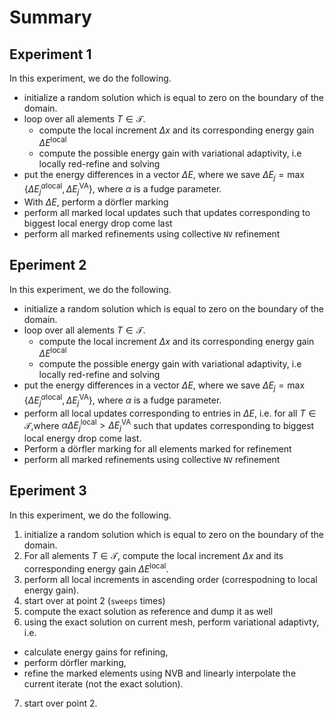 # Summary

## Experiment 1
In this experiment, we do the following.

- initialize a random solution which is equal to zero on the boundary of the domain.
- loop over all alements $T \in \mathcal{T}$.
  - compute the local increment $\Delta x$ and its corresponding energy gain $\Delta E^{\text{local}}$
  - compute the possible energy gain with variational adaptivity, i.e locally red-refine and solving
- put the energy differences in a vector $\Delta E$, where we save
  $\Delta E_j = \max \{ \Delta E^{\alpha \text{local}}_j, \Delta E^{\text{VA}}_j \}$,
  where $\alpha$ is a fudge parameter.
- With $\Delta E$, perform a dörfler marking
- perform all marked local updates such that updates corresponding to biggest local energy drop come last
- perform all marked refinements using collective `NV` refinement

## Eperiment 2
In this experiment, we do the following.

- initialize a random solution which is equal to zero on the boundary of the domain.
- loop over all alements $T \in \mathcal{T}$.
  - compute the local increment $\Delta x$ and its corresponding energy gain $\Delta E^{\text{local}}$
  - compute the possible energy gain with variational adaptivity, i.e locally red-refine and solving
- put the energy differences in a vector $\Delta E$, where we save
  $\Delta E_j = \max \{ \Delta E^{\alpha \text{local}}_j, \Delta E^{\text{VA}}_j \}$,
  where $\alpha$ is a fudge parameter.
- perform all local updates corresponding to entries in $\Delta E$,
  i.e. for all $T \in \mathcal{T}$,where $\alpha \Delta E^{\text{local}}_j > \Delta E^{\text{VA}}_j$
  such that updates corresponding to biggest local energy drop come last.
- Perform a dörfler marking for all elements marked for refinement
- perform all marked refinements using collective `NV` refinement

## Eperiment 3
In this experiment, we do the following.

1. initialize a random solution which is equal to zero on the boundary of the domain.
2. For all alements $T \in \mathcal{T}$, compute the local increment $\Delta x$
    and its corresponding energy gain $\Delta E^{\text{local}}$.
3. perform all local increments in ascending order (correspodning to local energy gain).
4. start over at point 2 (`sweeps` times)
5. compute the exact solution as reference and dump it as well
6. using the exact solution on current mesh, perform variational adaptivty, i.e. 
  - calculate energy gains for refining,
  - perform dörfler marking,
  - refine the marked elements using NVB and linearly interpolate the current iterate (not the exact solution).
7. start over point 2.
